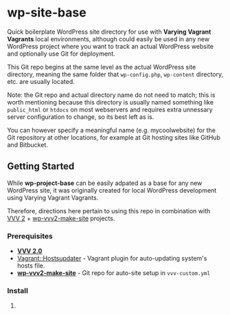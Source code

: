 # wp-site-base

Quick boilerplate WordPress site directory for use with **Varying Vagrant Vagrants** local environments, although could easily be used in any new WordPress project where you want to track an actual WordPress website and optionally use Git for deployment.

This Git repo begins at the same level as the actual WordPress site directory, meaning the same folder that `wp-config.php`, `wp-content` directory, etc. are usually located.

Note: the Git repo and actual directory name do not need to match; this is worth mentioning because this directory is usually named something like `public_html` or `htdocs` on most webservers and requires extra unnessary server configuration to change, so its best left as is.

You can however specify a meaningful name (e.g. mycoolwebsite) for the Git repository at other locations, for example at Git hosting sites like GitHub and Bitbucket.

## Getting Started

While **wp-project-base** can be easily adpated as a base for any new WordPress site, it was originally created for local WordPress development using Varying Vagrant Vagrants.

Therefore, directions here pertain to using this repo in combination with [VVV 2](https://github.com/Varying-Vagrant-Vagrants/VVV) + [wp-vvv2-make-site](https://github.com/SeanM88/wp-vvv2-make-site) projects.

### Prerequisites

* [**VVV 2.0**](https://github.com/Varying-Vagrant-Vagrants/VVV)
* [Vagrant::Hostsupdater](https://github.com/cogitatio/vagrant-hostsupdater) - Vagrant plugin for auto-updating system's hosts file.
* [**wp-vvv2-make-site**](https://github.com/SeanM88/wp-vvv2-make-site) - Git repo for auto-site setup in `vvv-custom.yml`

### Install

1. 

